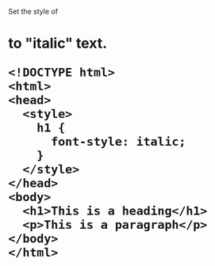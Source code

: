Set the style of <h1> to "italic" text.

    <!DOCTYPE html>
    <html>
    <head>
      <style>
        h1 {
          font-style: italic;
        }
      </style>
    </head>
    <body>
      <h1>This is a heading</h1>
      <p>This is a paragraph</p>
    </body>
    </html>
